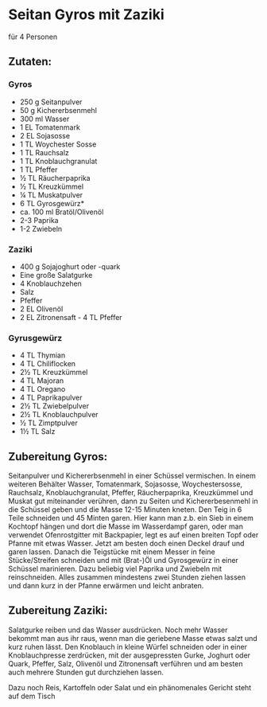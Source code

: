 # Seitan Gyros mit Zaziki
für 4 Personen

## Zutaten:
### Gyros
-	250 g Seitanpulver
-	50 g Kichererbsenmehl
-	300 ml Wasser
-	1 EL Tomatenmark
-	2 EL Sojasosse
-	1 TL Woychester Sosse
-	1 TL Rauchsalz
-	1 TL Knoblauchgranulat
-	1 TL Pfeffer
-	½ TL Räucherpaprika
-	½ TL Kreuzkümmel
-	¼ TL Muskatpulver
-	6 TL Gyrosgewürz*
-	ca. 100 ml Bratöl/Olivenöl
-	2-3 Paprika
-	1-2 Zwiebeln
### Zaziki
-	400 g Sojajoghurt oder -quark
-	Eine große Salatgurke
-	4 Knoblauchzehen
-	Salz
-	Pfeffer
-	2 EL Olivenöl
-	2 EL Zitronensaft	-	4 TL Pfeffer
### Gyrusgewürz
-	4 TL Thymian
-	4 TL Chiliflocken
-	2½ TL Kreuzkümmel
-	4 TL Majoran
-	4 TL Oregano
-	4 TL Paprikapulver
-	2½ TL Zwiebelpulver
-	2½ TL Knoblauchpulver
-	½ TL Zimptpulver
-	1½ TL Salz

## Zubereitung Gyros:
Seitanpulver und Kichererbsenmehl in einer Schüssel vermischen. In einem weiteren Behälter Wasser, Tomatenmark, Sojasosse, Woychestersosse, Rauchsalz, Knoblauchgranulat, Pfeffer, Räucherpaprika, Kreuzkümmel und Muskat gut miteinander verühren, dann zu Seiten und Kichererbesenmehl in die Schüssel geben und die Masse 12-15 Minuten kneten. 
Den Teig in 6 Teile schneiden und 45 Minten garen. Hier kann man z.b. ein Sieb in einem Kochtopf hängen und dort die Masse im Wasserdampf garen, oder man verwendet Ofenrostgitter mit Backpapier, legt es auf einen breiten Topf oder Pfanne mit etwas Wasser. Jetzt am besten doch einen Deckel drauf und garen lassen.
Danach die Teigstücke mit einem Messer in feine Stücke/Streifen schneiden und mit (Brat-)Öl und Gyrosgewürz in einer Schüssel marinieren. Dazu beliebig viel Paprika und Zwiebeln mit reinschneiden. Alles zusammen mindestens zwei Stunden ziehen lassen und dann kurz in der Pfanne erwärmen und leicht anbraten.

## Zubereitung Zaziki:
Salatgurke reiben und das Wasser ausdrücken. Noch mehr Wasser bekommt man aus ihr raus, wenn man die geriebene Masse etwas salzt und kurz ruhen lässt. Den Knoblauch in kleine Würfel schneiden oder in einer Knoblauchpresse zerdrücken, mit der ausgepressten Gurke, Joghurt oder Quark, Pfeffer, Salz, Olivenöl und Zitronensaft verführen und am besten auch mehrere Stunden gut durchziehen lassen.  

Dazu noch Reis, Kartoffeln oder Salat und ein phänomenales Gericht steht auf dem Tisch
